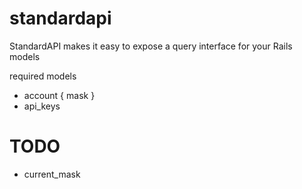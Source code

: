 # standardapi
StandardAPI makes it easy to expose a query interface for your Rails models


required models
- account { mask }
- api_keys

# TODO
- current_mask
